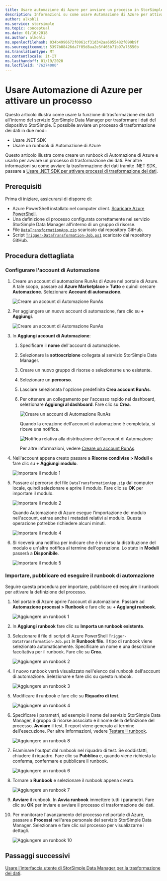 ```yaml
---
title: Usare automazione di Azure per avviare un processo in StorSimple Data Manager
description: Informazioni su come usare Automazione di Azure per attivare i processi di StorSimple Data Manager
author: alkohli
ms.service: storsimple
ms.topic: conceptual
ms.date: 01/16/2018
ms.author: alkohli
ms.openlocfilehash: 034b4996672f0961cf31d342aa6055482f099b9f
ms.sourcegitcommit: 5397b08426da7f05d8aa2e5f465b71b97a75550b
ms.translationtype: MT
ms.contentlocale: it-IT
ms.lasthandoff: 01/19/2020
ms.locfileid: "76274000"
---
```

# <a name="use-azure-automation-to-trigger-a-job"></a>Usare Automazione di Azure per attivare un processo

Questo articolo illustra come usare la funzione di trasformazione dei dati all'interno del servizio StorSimple Data Manager per trasformare i dati del dispositivo StorSimple. È possibile avviare un processo di trasformazione dei dati in due modi: 

 - Usare .NET SDK
 - Usare un runbook di Automazione di Azure
 
Questo articolo illustra come creare un runbook di Automazione di Azure e usarlo per avviare un processo di trasformazione dei dati. Per altre informazioni su come avviare la trasformazione dei dati tramite .NET SDK, passare a [Usare .NET SDK per attivare processi di trasformazione dei dati](storsimple-data-manager-dotnet-jobs.md).

## <a name="prerequisites"></a>Prerequisiti

Prima di iniziare, assicurarsi di disporre di:

*   Azure PowerShell installato nel computer client. [Scaricare Azure PowerShell](https://docs.microsoft.com/powershell/azure/azurerm/install-azurerm-ps).
*   Una definizione di processo configurata correttamente nel servizio StorSimple Data Manager all'interno di un gruppo di risorse.
*   File [`DataTransformationApp.zip`](https://github.com/Azure-Samples/storsimple-dotnet-data-manager-get-started/raw/master/Azure%20Automation%20For%20Data%20Manager/DataTransformationApp.zip) scaricato dal repository GitHub. 
*   Script [`Trigger-DataTransformation-Job.ps1`](https://github.com/Azure-Samples/storsimple-dotnet-data-manager-get-started/blob/master/Azure%20Automation%20For%20Data%20Manager/Trigger-DataTransformation-Job.ps1) scaricato dal repository GitHub.

## <a name="step-by-step-procedure"></a>Procedura dettagliata

### <a name="set-up-the-automation-account"></a>Configurare l'account di Automazione

1. Creare un account di automazione RunAs di Azure nel portale di Azure. A tale scopo, passare ad **Azure Marketplace > Tutto** e quindi cercare **Automazione**. Selezionare **Account di automazione**.

    ![Creare un account di Automazione RunAs](./media/storsimple-data-manager-job-using-automation/search-automation-account1.png)

2. Per aggiungere un nuovo account di automazione, fare clic su **+ Aggiungi**.

    ![Creare un account di Automazione RunAs](./media/storsimple-data-manager-job-using-automation/add-automation-account1.png)

3. In **Aggiungi account di Automazione**:

   1. Specificare il **nome** dell'account di automazione.
   2. Selezionare la **sottoscrizione** collegata al servizio StorSimple Data Manager.
   3. Creare un nuovo gruppo di risorse o selezionarne uno esistente.
   4. Selezionare un **percorso**.
   5. Lasciare selezionata l'opzione predefinita **Crea account RunAs**.
   6. Per ottenere un collegamento per l'accesso rapido nel dashboard, selezionare **Aggiungi al dashboard**. Fare clic su **Crea**.

      ![Creare un account di Automazione RunAs](./media/storsimple-data-manager-job-using-automation/create-automation-run-as-account.png)
    
      Quando la creazione dell'account di automazione è completata, si riceve una notifica.
    
      ![Notifica relativa alla distribuzione dell'account di Automazione](./media/storsimple-data-manager-job-using-automation/deployment-automation-account-notification1.png)

      Per altre informazioni, vedere [Creare un account RunAs](../automation/automation-create-runas-account.md).

3. Nell'account appena creato passare a **Risorse condivise > Moduli** e fare clic su **+ Aggiungi modulo**.

    ![Importare il modulo 1](./media/storsimple-data-manager-job-using-automation/import-module-1.png)

4. Passare al percorso del file `DataTransformationApp.zip` dal computer locale, quindi selezionare e aprire il modulo. Fare clic su **OK** per importare il modulo.

    ![Importare il modulo 2](./media/storsimple-data-manager-job-using-automation/import-module-2.png)

   Quando Automazione di Azure esegue l'importazione del modulo nell'account, estrae anche i metadati relativi al modulo. Questa operazione potrebbe richiedere alcuni minuti.

   ![Importare il modulo 4](./media/storsimple-data-manager-job-using-automation/import-module-4.png)

5. Si riceverà una notifica per indicare che è in corso la distribuzione del modulo e un'altra notifica al termine dell'operazione.  Lo stato in **Moduli** passerà a **Disponibile**.

    ![Importare il modulo 5](./media/storsimple-data-manager-job-using-automation/import-module-5.png)

### <a name="import-publish-and-run-automation-runbook"></a>Importare, pubblicare ed eseguire il runbook di automazione

Seguire questa procedura per importare, pubblicare ed eseguire il runbook per attivare la definizione del processo.

1. Nel portale di Azure aprire l'account di automazione. Passare ad **Automazione processi > Runbook** e fare clic su **+ Aggiungi runbook**.

    ![Aggiungere un runbook 1](./media/storsimple-data-manager-job-using-automation/add-runbook-1.png)

2. In **Aggiungi runbook** fare clic su **Importa un runbook esistente**.

3. Selezionare il file di script di Azure PowerShell `Trigger-DataTransformation-Job.ps1` in **Runbook file**. Il tipo di runbook viene selezionato automaticamente. Specificare un nome e una descrizione facoltativa per il runbook. Fare clic su **Crea**.

    ![Aggiungere un runbook 2](./media/storsimple-data-manager-job-using-automation/add-runbook-2.png)

4. Il nuovo runbook verrà visualizzato nell'elenco dei runbook dell'account di automazione. Selezionare e fare clic su questo runbook.

    ![Aggiungere un runbook 3](./media/storsimple-data-manager-job-using-automation/add-runbook-3.png)

5. Modificare il runbook e fare clic su **Riquadro di test**.

    ![Aggiungere un runbook 4](./media/storsimple-data-manager-job-using-automation/add-runbook-4.png)

6. Specificare i parametri, ad esempio il nome del servizio StorSimple Data Manager, il gruppo di risorse associato e il nome della definizione del processo. **Avviare** il test. Il report viene generato al termine dell'esecuzione. Per altre informazioni, vedere [Testare il runbook](../automation/automation-first-runbook-textual-powershell.md#step-3---test-the-runbook).

    ![Aggiungere un runbook 8](./media/storsimple-data-manager-job-using-automation/add-runbook-8.png)    

7. Esaminare l'output dal runbook nel riquadro di test. Se soddisfatti, chiudere il riquadro. Fare clic su **Pubblica** e, quando viene richiesta la conferma, confermare e pubblicare il runbook.

    ![Aggiungere un runbook 6](./media/storsimple-data-manager-job-using-automation/add-runbook-6.png)

8. Tornare a **Runbook** e selezionare il runbook appena creato.

    ![Aggiungere un runbook 7](./media/storsimple-data-manager-job-using-automation/add-runbook-7.png)

9. **Avviare** il runbook. In **Avvia runbook** immettere tutti i parametri. Fare clic su **OK** per inviare e avviare il processo di trasformazione dei dati.

10. Per monitorare l'avanzamento del processo nel portale di Azure, passare a **Processi** nell'area personale del servizio StorSimple Data Manager. Selezionare e fare clic sul processo per visualizzarne i dettagli.

    ![Aggiungere un runbook 10](./media/storsimple-data-manager-job-using-automation/add-runbook-10.png)

## <a name="next-steps"></a>Passaggi successivi

[Usare l'interfaccia utente di StorSimple Data Manager per la trasformazione dei dati](storsimple-data-manager-ui.md).
